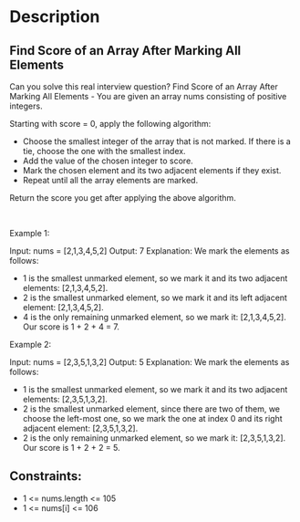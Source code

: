 # Description

 ## Find Score of an Array After Marking All Elements

Can you solve this real interview question? Find Score of an Array After Marking All Elements - You are given an array nums consisting of positive integers.

Starting with score = 0, apply the following algorithm:

 * Choose the smallest integer of the array that is not marked. If there is a tie, choose the one with the smallest index.
 * Add the value of the chosen integer to score.
 * Mark the chosen element and its two adjacent elements if they exist.
 * Repeat until all the array elements are marked.

Return the score you get after applying the above algorithm.

 

Example 1:


Input: nums = [2,1,3,4,5,2]
Output: 7
Explanation: We mark the elements as follows:
- 1 is the smallest unmarked element, so we mark it and its two adjacent elements: [2,1,3,4,5,2].
- 2 is the smallest unmarked element, so we mark it and its left adjacent element: [2,1,3,4,5,2].
- 4 is the only remaining unmarked element, so we mark it: [2,1,3,4,5,2].
Our score is 1 + 2 + 4 = 7.


Example 2:


Input: nums = [2,3,5,1,3,2]
Output: 5
Explanation: We mark the elements as follows:
- 1 is the smallest unmarked element, so we mark it and its two adjacent elements: [2,3,5,1,3,2].
- 2 is the smallest unmarked element, since there are two of them, we choose the left-most one, so we mark the one at index 0 and its right adjacent element: [2,3,5,1,3,2].
- 2 is the only remaining unmarked element, so we mark it: [2,3,5,1,3,2].
Our score is 1 + 2 + 2 = 5.

## Constraints:
* 1 <= nums.length <= 105
 * 1 <= nums[i] <= 106
      